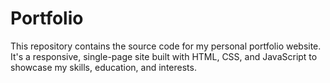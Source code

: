 # Portfolio
This repository contains the source code for my personal portfolio website. It's a responsive, single-page site built with HTML, CSS, and JavaScript to showcase my skills, education, and interests.
